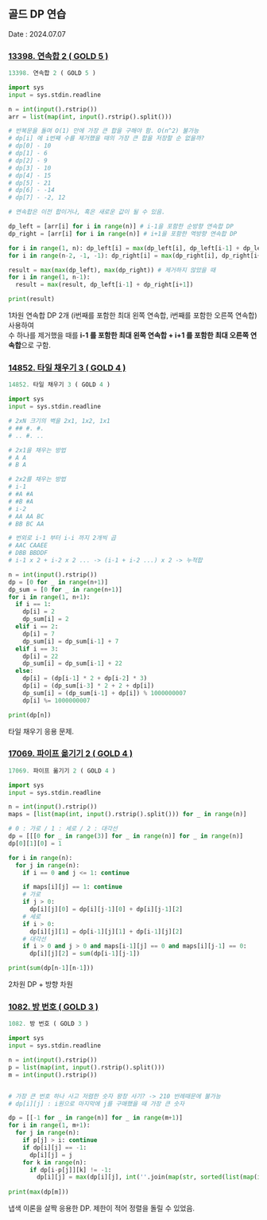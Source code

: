 ## 골드 DP 연습
Date : 2024.07.07

### [13398. 연속합 2 ( GOLD 5 )](https://www.acmicpc.net/problem/13398)
```py
13398. 연속합 2 ( GOLD 5 )

import sys
input = sys.stdin.readline

n = int(input().rstrip())
arr = list(map(int, input().rstrip().split()))

# 반복문을 돌며 O(1) 만에 가장 큰 합을 구해야 함. O(n^2) 불가능
# dp[i] 에 i번째 수를 제거했을 때의 가장 큰 합을 저장할 순 없을까?
# dp[0] - 10
# dp[1] - 6
# dp[2] - 9
# dp[3] - 10
# dp[4] - 15
# dp[5] - 21
# dp[6] - -14
# dp[7] - -2, 12

# 연속합은 이전 합이거나, 혹은 새로운 값이 될 수 있음.

dp_left = [arr[i] for i in range(n)] # i-1을 포함한 순방향 연속합 DP
dp_right = [arr[i] for i in range(n)] # i+1을 포함한 역방향 연속합 DP

for i in range(1, n): dp_left[i] = max(dp_left[i], dp_left[i-1] + dp_left[i])
for i in range(n-2, -1, -1): dp_right[i] = max(dp_right[i], dp_right[i+1] + dp_right[i])

result = max(max(dp_left), max(dp_right)) # 제거하지 않았을 때
for i in range(1, n-1):
  result = max(result, dp_left[i-1] + dp_right[i+1])

print(result)
```
1차원 연속합 DP 2개 (i번째를 포함한 최대 왼쪽 연속합, i번째를 포함한 오른쪽 연속합) 사용하여  
수 하나를 제거했을 때를 **i-1 를 포함한 최대 왼쪽 연속합 + i+1 를 포함한 최대 오른쪽 연속합**으로 구함.

### [14852. 타일 채우기 3 ( GOLD 4 )](https://www.acmicpc.net/problem/14852)
```py
14852. 타일 채우기 3 ( GOLD 4 )

import sys
input = sys.stdin.readline

# 2xN 크기의 벽을 2x1, 1x2, 1x1
# ## #. #.
# .. #. ..

# 2x1을 채우는 방법
# A A
# B A

# 2x2를 채우는 방법
# i-1
# #A #A
# #B #A
# i-2
# AA AA BC 
# BB BC AA

# 번외로 i-1 부터 i-i 까지 2개씩 곱
# AAC CAAEE
# DBB BBDDF
# i-1 x 2 + i-2 x 2 ... -> (i-1 + i-2 ...) x 2 -> 누적합

n = int(input().rstrip())
dp = [0 for _ in range(n+1)]
dp_sum = [0 for _ in range(n+1)]
for i in range(1, n+1):
  if i == 1: 
    dp[i] = 2
    dp_sum[i] = 2
  elif i == 2: 
    dp[i] = 7
    dp_sum[i] = dp_sum[i-1] + 7
  elif i == 3: 
    dp[i] = 22
    dp_sum[i] = dp_sum[i-1] + 22
  else: 
    dp[i] = (dp[i-1] * 2 + dp[i-2] * 3)
    dp[i] = (dp_sum[i-3] * 2 + 2 + dp[i])
    dp_sum[i] = (dp_sum[i-1] + dp[i]) % 1000000007
    dp[i] %= 1000000007

print(dp[n])
```
타일 채우기 응용 문제.

### [17069. 파이프 옮기기 2 ( GOLD 4 )](https://www.acmicpc.net/problem/17069)
```py
17069. 파이프 옮기기 2 ( GOLD 4 )

import sys
input = sys.stdin.readline

n = int(input().rstrip())
maps = [list(map(int, input().rstrip().split())) for _ in range(n)]

# 0 : 가로 / 1 : 세로 / 2 : 대각선
dp = [[[0 for _ in range(3)] for _ in range(n)] for _ in range(n)]
dp[0][1][0] = 1

for i in range(n):
  for j in range(n):
    if i == 0 and j <= 1: continue

    if maps[i][j] == 1: continue
    # 가로
    if j > 0:
      dp[i][j][0] = dp[i][j-1][0] + dp[i][j-1][2]
    # 세로
    if i > 0:
      dp[i][j][1] = dp[i-1][j][1] + dp[i-1][j][2]
    # 대각선
    if i > 0 and j > 0 and maps[i-1][j] == 0 and maps[i][j-1] == 0:
      dp[i][j][2] = sum(dp[i-1][j-1])

print(sum(dp[n-1][n-1]))
```
2차원 DP + 방향 차원

### [1082. 방 번호 ( GOLD 3 )](https://www.acmicpc.net/problem/1082)
```py
1082. 방 번호 ( GOLD 3 )

import sys
input = sys.stdin.readline

n = int(input().rstrip())
p = list(map(int, input().rstrip().split()))
m = int(input().rstrip())


# 가장 큰 번호 하나 사고 저렴한 숫자 왕창 사기? -> 210 반례때문에 불가능
# dp[i][j] : i원으로 마지막에 j를 구매했을 때 가장 큰 숫자

dp = [[-1 for _ in range(n)] for _ in range(m+1)] 
for i in range(1, m+1):
  for j in range(n):
    if p[j] > i: continue
    if dp[i][j] == -1:
      dp[i][j] = j
    for k in range(n):
      if dp[i-p[j]][k] != -1:
        dp[i][j] = max(dp[i][j], int(''.join(map(str, sorted(list(map(int, list(str(dp[i-p[j]][k])))) + [j], reverse=True)))))
  
print(max(dp[m]))
```
냅색 이론을 살짝 응용한 DP. 제한이 적어 정렬을 돌릴 수 있었음.
